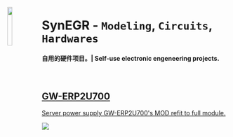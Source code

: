 <span><a href="https://github.com/SynEGR"><img align="left" width="15%" src="https://i.postimg.cc/NMWFKRm9/HDWicon3-1.jpg"></img></a><h1><strong>SynEGR</strong> - <code>Modeling</code>, <code>Circuits</code>, <code>Hardwares</code></h1>
<h4>自用的硬件项目。| Self-use electronic engeneering projects.</h4></span>
<br/>
<a href="https://github.com/SynEGR/PowerSupply_GWERP2U700_Modify"><h2>GW-ERP2U700</h2></a>
<a href="https://github.com/SynEGR/PowerSupply_GWERP2U700_Modify"><p>Server power supply GW-ERP2U700's MOD refit to full module.</p></a>
<a href="https://github.com/SynEGR/PowerSupply_GWERP2U700_Modify"><img align="left" src="https://github.com/SynEGR/PowerSupply_GWERP2U700_Modify/releases/download/v1.2/readme-pcb.png"></img></a>
